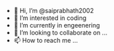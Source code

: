 - 👋 Hi, I’m @saiprabhath2002
- 👀 I’m interested in coding
- 🌱 I’m currently in engeenering
- 💞️ I’m looking to collaborate on ...
- 📫 How to reach me ...

<!---
saiprabhath2002/saiprabhath2002 is a ✨ special ✨ repository because its `README.md` (this file) appears on your GitHub profile.
You can click the Preview link to take a look at your changes.
--->
